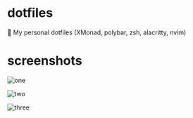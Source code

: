 # dotfiles
📂 My personal dotfiles (XMonad, polybar, zsh, alacritty, nvim)

# screenshots


![one](https://ibb.co/z2HFJTg)


![two](https://ibb.co/dg7mg6f)


![three](https://ibb.co/fQmhNZX)
